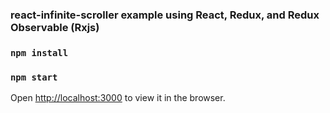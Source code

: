 ### react-infinite-scroller example using React, Redux, and Redux Observable (Rxjs)

### `npm install`
### `npm start`

Open [http://localhost:3000](http://localhost:3000) to view it in the browser.